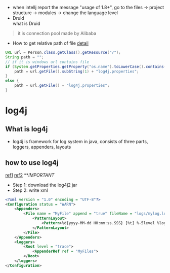 *  when intellj report the message "usage of 1.8+", go to the files -> project structure -> modules -> change the language level  
* Druid  
what is Druid
> it is connection pool made by Alibaba  
* How to get relative path of file [detail](https://www.cnblogs.com/keyi/p/6282838.html)  

```java
URL url = Person.class.getClass().getResource("/");
String path = "";
// if it is windows url contains file  
if (System.getProperties.getProperty("os.name").toLowerCase().contains("windows")) {
    path = url.getFile().subString(1) + "log4j.properties";
} 
else {
    path = url.getFile() + "log4j.properties";
}
```

# log4j
## What is log4j
* log4j is framework for log system in java, consists of three parts, loggers, appenders, layouts
## how to use log4j 
[ref1](https://blog.csdn.net/autfish/article/details/51203709) 
[ref2](https://blog.csdn.net/axwolfer/article/details/40718609) ***IMPORTANT*
* Step 1: download the log4j2 jar
* Step 2: write xml

```xml
<?xml version = "1.0" encoding = "UTF-8"?>
<Configuration status = "WARN">
    <Appenders>
        <File name = "MyFile" append = "true" fileName = "logs/mylog.log">
            <PatternLayout>
                <Pattern>%d{yyyy-MM-dd HH:mm:ss.SSS} [%t] %-5level %logger{36} - %msg%n</Pattern>
            </PatternLayout>
        </File>
    </Appenders>
    <loggers>
        <Root level = "trace">
            <AppenderRef ref = "MyFiles">
        </Root>
    </loggers>
</Configuration>
```

